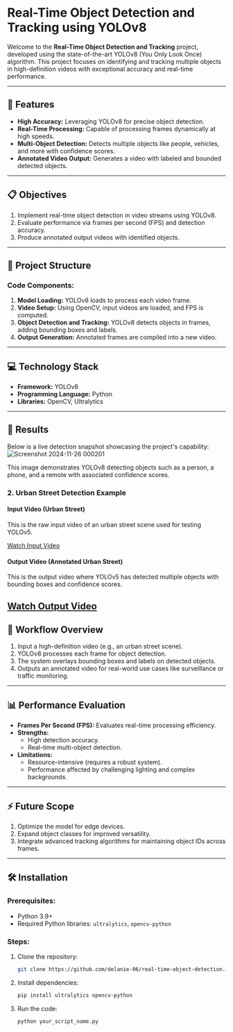 # Real-Time Object Detection and Tracking using YOLOv8

Welcome to the **Real-Time Object Detection and Tracking** project, developed using the state-of-the-art YOLOv8 (You Only Look Once) algorithm. This project focuses on identifying and tracking multiple objects in high-definition videos with exceptional accuracy and real-time performance.

---

## 🚀 Features
- **High Accuracy:** Leveraging YOLOv8 for precise object detection.
- **Real-Time Processing:** Capable of processing frames dynamically at high speeds.
- **Multi-Object Detection:** Detects multiple objects like people, vehicles, and more with confidence scores.
- **Annotated Video Output:** Generates a video with labeled and bounded detected objects.

---

## 📋 Objectives
1. Implement real-time object detection in video streams using YOLOv8.
2. Evaluate performance via frames per second (FPS) and detection accuracy.
3. Produce annotated output videos with identified objects.

---

## 📂 Project Structure
### Code Components:
1. **Model Loading:** YOLOv8 loads to process each video frame.
2. **Video Setup:** Using OpenCV, input videos are loaded, and FPS is computed.
3. **Object Detection and Tracking:** YOLOv8 detects objects in frames, adding bounding boxes and labels.
4. **Output Generation:** Annotated frames are compiled into a new video.

---

## 💻 Technology Stack
- **Framework:** YOLOv8
- **Programming Language:** Python
- **Libraries:** OpenCV, Ultralytics

---

## 📸 Results
Below is a live detection snapshot showcasing the project's capability:
![Screenshot 2024-11-26 000201](https://github.com/user-attachments/assets/dd730bf1-b602-4878-ae9f-d82ef0ec41d8)


This image demonstrates YOLOv8 detecting objects such as a person, a phone, and a remote with associated confidence scores.

### 2. Urban Street Detection Example

#### Input Video (Urban Street)
This is the raw input video of an urban street scene used for testing YOLOv5.

[Watch Input Video](https://github.com/delanie-06/delanie-06-YOLO-vision-and-RealTime-Detection/blob/main/854100-hd_1920_1080_25fps.mp4)

#### Output Video (Annotated Urban Street)
This is the output video where YOLOv5 has detected multiple objects with bounding boxes and confidence scores.

[Watch Output Video](https://github.com/delanie-06/delanie-06-YOLO-vision-and-RealTime-Detection/blob/main/Screen%20Recording%202024-11-25%20233110.mp4)
---

## 🎥 Workflow Overview
1. Input a high-definition video (e.g., an urban street scene).
2. YOLOv8 processes each frame for object detection.
3. The system overlays bounding boxes and labels on detected objects.
4. Outputs an annotated video for real-world use cases like surveillance or traffic monitoring.

---

## 📊 Performance Evaluation
- **Frames Per Second (FPS):** Evaluates real-time processing efficiency.
- **Strengths:**
  - High detection accuracy.
  - Real-time multi-object detection.
- **Limitations:**
  - Resource-intensive (requires a robust system).
  - Performance affected by challenging lighting and complex backgrounds.

---

## ⚡ Future Scope
1. Optimize the model for edge devices.
2. Expand object classes for improved versatility.
3. Integrate advanced tracking algorithms for maintaining object IDs across frames.

---

## 🛠️ Installation
### Prerequisites:
- Python 3.9+
- Required Python libraries: `ultralytics`, `opencv-python`

### Steps:
1. Clone the repository:
   ```bash
   git clone https://github.com/delanie-06/real-time-object-detection.git
   ```
2. Install dependencies:
   ```bash
   pip install ultralytics opencv-python
   ```
3. Run the code:
   ```bash
   python your_script_name.py
   ```



